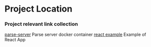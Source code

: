 # Project Location

### Project relevant link collection
[parse-server](https://github.com/parse-community/parse-server) Parse server docker container
[react example](https://github.com/fullstackreact/food-lookup-demo) Example of React App
